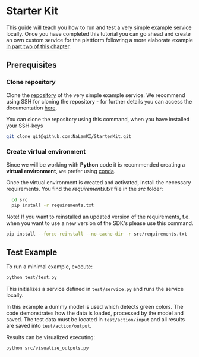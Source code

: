 # Starter Kit

This guide will teach you how to run and test a very simple example service locally. Once you have completed this tutorial you can go ahead and create an own custom service for the plattform following a more elaborate example [in part two of this chapter](./own-service.md).

## Prerequisites

### Clone repository

Clone the [repository](https://github.com/NaLamKI/StarterKit/tree/main) of the very simple example service. We recommend using SSH for cloning the repository - for further details you can access the documentation [here](https://docs.github.com/en/repositories/creating-and-managing-repositories/cloning-a-repository).

You can clone the repository using this command, when you have installed your SSH-keys
```sh
git clone git@github.com:NaLamKI/StarterKit.git
```

### Create virtual environment

Since we will be working with **Python** code it is recommended creating a **virtual environment**, we prefer using [conda](https://docs.conda.io/projects/conda/en/4.6.0/user-guide/tasks/manage-environments.html). 

Once the virtual environment is created and activated, install the necessary requirements. You find the *requirements.txt* file in the *src* folder:
```sh
  cd src 
  pip install -r requirements.txt
```

Note! If you want to reinstalled an updated version of the requirements, f.e. when you want to use a new version of the SDK's please use this command. 
```sh
pip install --force-reinstall --no-cache-dir -r src/requirements.txt
```

## Test Example
To run a minimal example, execute:
```sh
python test/test.py
```
This initializes a service defined in `test/service.py` and runs the service locally. 

In this example a dummy model is used which detects green colors. The code demonstrates how the data is loaded, processed by the model and saved.
The test data must be located in `test/action/input` and 
all results are saved into `test/action/output`. 

Results can be visualized executing:
```sh
python src/visualize_outputs.py
```

